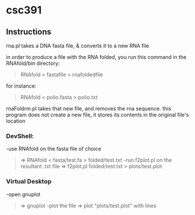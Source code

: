 # csc391

## Instructions
rna.pl takes a DNA fasta file, & converts it to a new RNA file

in order to produce a file with the RNA folded, you run this command in the RNAfold/bin directory:
> RNAfold < fastafile > rnafoldedfile

for instance:
> RNAfold < polio.fasta > polio.txt

rnaFoldrm.pl takes that new file, and removes the rna sequence. this program does not create a new file, it stores its contents in the original file's location 

### DevShell:
-use RNAfold on the fasta file of choice

> => RNAfold < fasta/test.fa > folded/test.txt
-run f2plot.pl on the resultant .txt file
> => f2plot.pl folded/test.txt > plots/test.plot


### Virtual Desktop
-open gnuplot
> => gnuplot
-plot the file
> => plot "plots/test.plot" with lines
